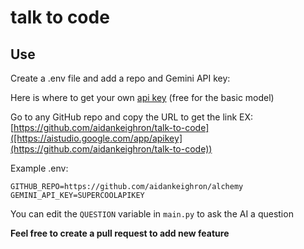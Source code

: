 # talk to code
 
## Use

Create a .env file and add a repo and Gemini API key:

Here is where to get your own [api key](https://aistudio.google.com/app/apikey) (free for the basic model)

Go to any GitHub repo and copy the URL to get the link EX: [https://github.com/aidankeighron/talk-to-code]([https://aistudio.google.com/app/apikey](https://github.com/aidankeighron/talk-to-code))

Example .env:

```env
GITHUB_REPO=https://github.com/aidankeighron/alchemy
GEMINI_API_KEY=SUPERCOOLAPIKEY
```

You can edit the `QUESTION` variable in `main.py` to ask the AI a question

**Feel free to create a pull request to add new feature**
